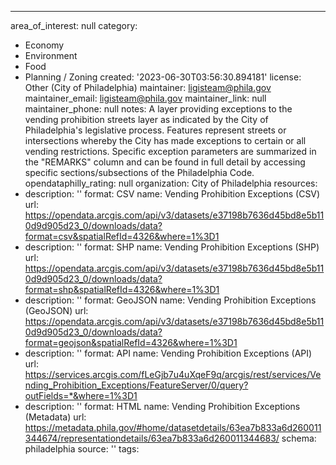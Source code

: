 ---
area_of_interest: null
category:
- Economy
- Environment
- Food
- Planning / Zoning
created: '2023-06-30T03:56:30.894181'
license: Other (City of Philadelphia)
maintainer: ligisteam@phila.gov
maintainer_email: ligisteam@phila.gov
maintainer_link: null
maintainer_phone: null
notes: A layer providing exceptions to the vending prohibition streets layer as indicated by the City of Philadelphia's legislative process. Features represent streets or intersections whereby the City has made exceptions to certain or all vending restrictions. Specific exception parameters are summarized in the "REMARKS" column and can be found in full detail by accessing specific sections/subsections of the Philadelphia Code.
opendataphilly_rating: null
organization: City of Philadelphia
resources:
- description: ''
  format: CSV
  name: Vending Prohibition Exceptions (CSV)
  url: https://opendata.arcgis.com/api/v3/datasets/e37198b7636d45bd8e5b110d9d905d23_0/downloads/data?format=csv&spatialRefId=4326&where=1%3D1
- description: ''
  format: SHP
  name: Vending Prohibition Exceptions (SHP)
  url: 	https://opendata.arcgis.com/api/v3/datasets/e37198b7636d45bd8e5b110d9d905d23_0/downloads/data?format=shp&spatialRefId=4326&where=1%3D1
- description: ''
  format: GeoJSON
  name: Vending Prohibition Exceptions (GeoJSON)
  url: https://opendata.arcgis.com/api/v3/datasets/e37198b7636d45bd8e5b110d9d905d23_0/downloads/data?format=geojson&spatialRefId=4326&where=1%3D1
- description: ''
  format: API
  name: Vending Prohibition Exceptions (API)
  url: https://services.arcgis.com/fLeGjb7u4uXqeF9q/arcgis/rest/services/Vending_Prohibition_Exceptions/FeatureServer/0/query?outFields=*&where=1%3D1
- description: ''
  format: HTML
  name: Vending Prohibition Exceptions (Metadata)
  url: https://metadata.phila.gov/#home/datasetdetails/63ea7b833a6d260011344674/representationdetails/63ea7b833a6d260011344683/
schema: philadelphia
source: ''
tags:
